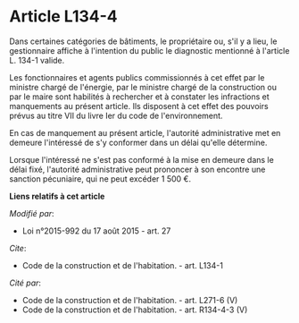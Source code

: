 # Article L134-4

Dans certaines catégories de bâtiments, le propriétaire ou, s'il y a lieu, le gestionnaire affiche à l'intention du public le
diagnostic mentionné à l'article L. 134-1 valide.

Les fonctionnaires et agents publics commissionnés à cet effet par le ministre chargé de l'énergie, par le ministre chargé de
la construction ou par le maire sont habilités à rechercher et à constater les infractions et manquements au présent article.
Ils disposent à cet effet des pouvoirs prévus au titre VII du livre Ier du code de l'environnement.

En cas de manquement au présent article, l'autorité administrative met en demeure l'intéressé de s'y conformer dans un délai
qu'elle détermine.

Lorsque l'intéressé ne s'est pas conformé à la mise en demeure dans le délai fixé, l'autorité administrative peut prononcer à
son encontre une sanction pécuniaire, qui ne peut excéder 1 500 €.

**Liens relatifs à cet article**

_Modifié par_:

  - Loi n°2015-992 du 17 août 2015 - art. 27

_Cite_:

  - Code de la construction et de l'habitation. - art. L134-1

_Cité par_:

  - Code de la construction et de l'habitation. - art. L271-6 (V)
  - Code de la construction et de l'habitation. - art. R134-4-3 (V)
